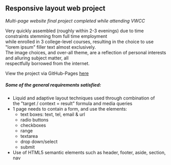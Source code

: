 ## Responsive layout web project

_Multi-page website final project completed while attending VWCC_  

Very quickly assembled (roughly within 2-3 evenings) due to time constraints stemming from full time employment  
while enrolled in 3 college-level courses, resulting in the choice to use "lorem ipsum" filler text almost exclusively.  
The image choices, and over-all theme, are a reflection of personal interests and alluring subject matter, all  
respectfully borrowed from the internet.

View the project via GitHub-Pages [here](http://sellis7.github.io/responsive-layout-web-proj)  

##### Some of the general requirements satisfied:  
* Liquid and adaptive layout techniques used through combination of  
  the "target / context = result" formula and media queries  
* 1 page needs to contain a form, and use the elements:  
  * text boxes: text, tel, email & url
  * radio buttons
  * checkboxes
  * range
  * textarea
  * drop down/select
  * submit
* Use of HTML5 semantic elements such as header, footer, aside, section, nav
